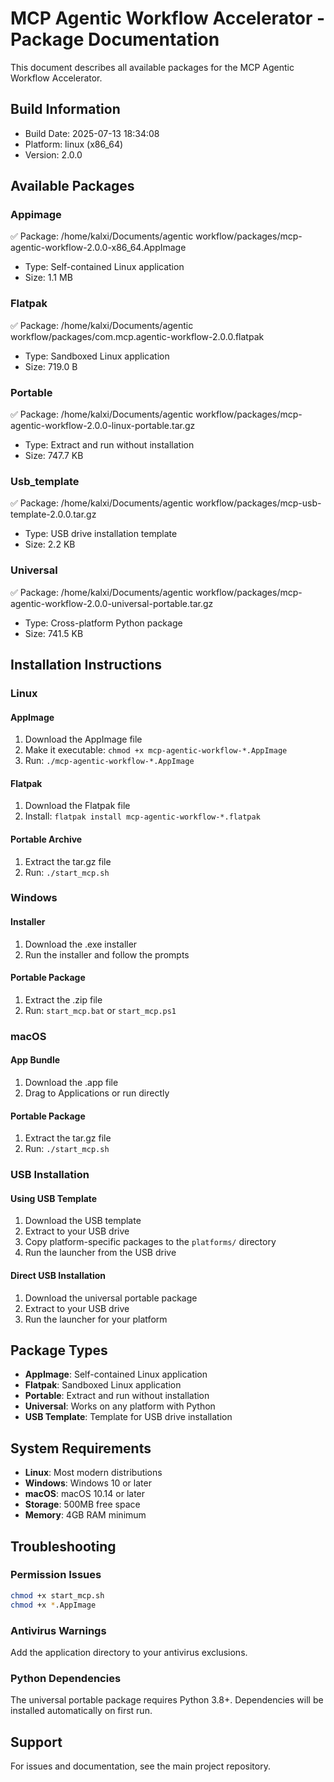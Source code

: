 # MCP Agentic Workflow Accelerator - Package Documentation

This document describes all available packages for the MCP Agentic Workflow Accelerator.

## Build Information

- Build Date: 2025-07-13 18:34:08
- Platform: linux (x86_64)
- Version: 2.0.0

## Available Packages


### Appimage
✅ Package: /home/kalxi/Documents/agentic workflow/packages/mcp-agentic-workflow-2.0.0-x86_64.AppImage
- Type: Self-contained Linux application
- Size: 1.1 MB

### Flatpak
✅ Package: /home/kalxi/Documents/agentic workflow/packages/com.mcp.agentic-workflow-2.0.0.flatpak
- Type: Sandboxed Linux application
- Size: 719.0 B

### Portable
✅ Package: /home/kalxi/Documents/agentic workflow/packages/mcp-agentic-workflow-2.0.0-linux-portable.tar.gz
- Type: Extract and run without installation
- Size: 747.7 KB

### Usb_template
✅ Package: /home/kalxi/Documents/agentic workflow/packages/mcp-usb-template-2.0.0.tar.gz
- Type: USB drive installation template
- Size: 2.2 KB

### Universal
✅ Package: /home/kalxi/Documents/agentic workflow/packages/mcp-agentic-workflow-2.0.0-universal-portable.tar.gz
- Type: Cross-platform Python package
- Size: 741.5 KB


## Installation Instructions

### Linux

#### AppImage
1. Download the AppImage file
2. Make it executable: `chmod +x mcp-agentic-workflow-*.AppImage`
3. Run: `./mcp-agentic-workflow-*.AppImage`

#### Flatpak
1. Download the Flatpak file
2. Install: `flatpak install mcp-agentic-workflow-*.flatpak`

#### Portable Archive
1. Extract the tar.gz file
2. Run: `./start_mcp.sh`

### Windows

#### Installer
1. Download the .exe installer
2. Run the installer and follow the prompts

#### Portable Package
1. Extract the .zip file
2. Run: `start_mcp.bat` or `start_mcp.ps1`

### macOS

#### App Bundle
1. Download the .app file
2. Drag to Applications or run directly

#### Portable Package
1. Extract the tar.gz file
2. Run: `./start_mcp.sh`

### USB Installation

#### Using USB Template
1. Download the USB template
2. Extract to your USB drive
3. Copy platform-specific packages to the `platforms/` directory
4. Run the launcher from the USB drive

#### Direct USB Installation
1. Download the universal portable package
2. Extract to your USB drive
3. Run the launcher for your platform

## Package Types

- **AppImage**: Self-contained Linux application
- **Flatpak**: Sandboxed Linux application
- **Portable**: Extract and run without installation
- **Universal**: Works on any platform with Python
- **USB Template**: Template for USB drive installation

## System Requirements

- **Linux**: Most modern distributions
- **Windows**: Windows 10 or later
- **macOS**: macOS 10.14 or later
- **Storage**: 500MB free space
- **Memory**: 4GB RAM minimum

## Troubleshooting

### Permission Issues
```bash
chmod +x start_mcp.sh
chmod +x *.AppImage
```

### Antivirus Warnings
Add the application directory to your antivirus exclusions.

### Python Dependencies
The universal portable package requires Python 3.8+. Dependencies will be installed automatically on first run.

## Support

For issues and documentation, see the main project repository.

